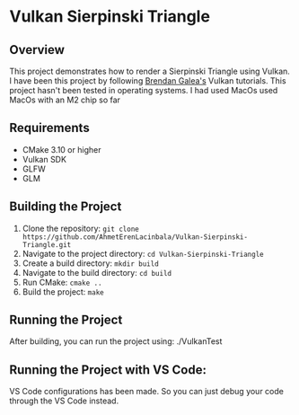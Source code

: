 # Vulkan Sierpinski Triangle

## Overview
This project demonstrates how to render a Sierpinski Triangle using Vulkan. I have been this project by following [Brendan Galea's](https://www.youtube.com/@BrendanGalea) Vulkan tutorials. This project hasn't been tested in operating systems. I had used MacOs used MacOs with an M2 chip so far


## Requirements
- CMake 3.10 or higher
- Vulkan SDK
- GLFW
- GLM

## Building the Project
1. Clone the repository: `git clone https://github.com/AhmetErenLacinbala/Vulkan-Sierpinski-Triangle.git`
2. Navigate to the project directory: `cd Vulkan-Sierpinski-Triangle`
3. Create a build directory: `mkdir build`
4. Navigate to the build directory: `cd build`
5. Run CMake: `cmake ..`
6. Build the project: `make`

## Running the Project
After building, you can run the project using:
./VulkanTest

## Running the Project with VS Code:
VS Code configurations has been made. So you can just debug your code through the VS Code instead.
